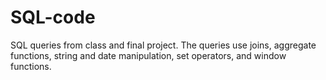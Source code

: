 # SQL-code
SQL queries from class and final project.
The queries use joins, aggregate functions, string and date manipulation, set operators, and window functions.
